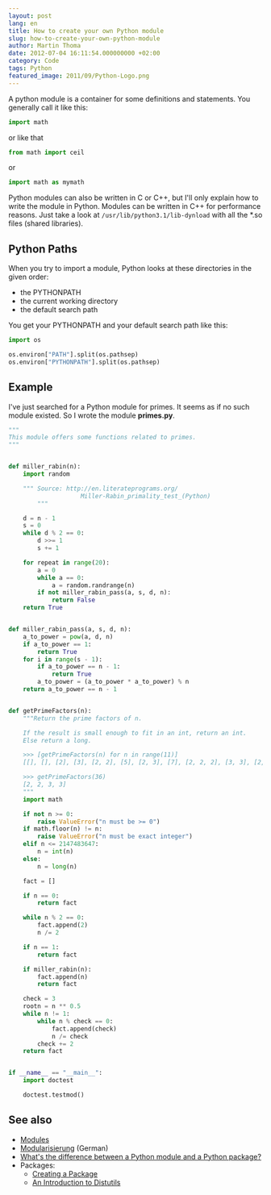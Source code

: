 ```yaml
---
layout: post
lang: en
title: How to create your own Python module
slug: how-to-create-your-own-python-module
author: Martin Thoma
date: 2012-07-04 16:11:54.000000000 +02:00
category: Code
tags: Python
featured_image: 2011/09/Python-Logo.png
---
```

A python module is a container for some definitions and statements. You generally call it like this:
```python
import math
```
or like that
```python
from math import ceil
```
or
```python
import math as mymath
```

Python modules can also be written in C or C++, but I'll only explain how to write the module in Python. Modules can be written in C++ for performance reasons. Just take a look at <code>/usr/lib/python3.1/lib-dynload</code> with all the *.so files (shared libraries).

<h2>Python Paths</h2>
When you try to import a module, Python looks at these directories in the given order:
<ul>
  <li>the PYTHONPATH</li>
  <li>the current working directory</li>
  <li>the default search path</li>
</ul>

You get your PYTHONPATH and your default search path like this:
```python
import os

os.environ["PATH"].split(os.pathsep)
os.environ["PYTHONPATH"].split(os.pathsep)
```

<h2>Example</h2>
I've just searched for a Python module for primes. It seems as if no such module existed. So I wrote the module <strong>primes.py</strong>.

```python
"""
This module offers some functions related to primes.
"""


def miller_rabin(n):
    import random

    """ Source: http://en.literateprograms.org/
                    Miller-Rabin_primality_test_(Python)
        """

    d = n - 1
    s = 0
    while d % 2 == 0:
        d >>= 1
        s += 1

    for repeat in range(20):
        a = 0
        while a == 0:
            a = random.randrange(n)
        if not miller_rabin_pass(a, s, d, n):
            return False
    return True


def miller_rabin_pass(a, s, d, n):
    a_to_power = pow(a, d, n)
    if a_to_power == 1:
        return True
    for i in range(s - 1):
        if a_to_power == n - 1:
            return True
        a_to_power = (a_to_power * a_to_power) % n
    return a_to_power == n - 1


def getPrimeFactors(n):
    """Return the prime factors of n.

    If the result is small enough to fit in an int, return an int.
    Else return a long.

    >>> [getPrimeFactors(n) for n in range(11)]
    [[], [], [2], [3], [2, 2], [5], [2, 3], [7], [2, 2, 2], [3, 3], [2, 5]]

    >>> getPrimeFactors(36)
    [2, 2, 3, 3]
    """
    import math

    if not n >= 0:
        raise ValueError("n must be >= 0")
    if math.floor(n) != n:
        raise ValueError("n must be exact integer")
    elif n <= 2147483647:
        n = int(n)
    else:
        n = long(n)

    fact = []

    if n == 0:
        return fact

    while n % 2 == 0:
        fact.append(2)
        n /= 2

    if n == 1:
        return fact

    if miller_rabin(n):
        fact.append(n)
        return fact

    check = 3
    rootn = n ** 0.5
    while n != 1:
        while n % check == 0:
            fact.append(check)
            n /= check
        check += 2
    return fact


if __name__ == "__main__":
    import doctest

    doctest.testmod()
```

<h2>See also</h2>
<ul>
  <li><a href="http://docs.python.org/tutorial/modules.html">Modules</a></li>
  <li><a href="http://www.python-kurs.eu/modularisierung.php">Modularisierung</a> (German)</li>
  <li><a href="http://stackoverflow.com/q/7948494/562769">What's the difference between a Python module and a Python package?</a></li>
  <li>Packages:
      <ul>
          <li><a href="http://guide.python-distribute.org/creation.html">Creating a Package</a></li>
          <li><a href="http://docs.python.org/distutils/introduction.html">An Introduction to Distutils</a></li>
      </ul>
  </li>
</ul>
